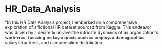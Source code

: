 # HR_Data_Analysis
"In this HR Data Analysis project, I embarked on a comprehensive exploration of a fictional HR dataset sourced from Kaggle. This endeavor was driven by a desire to unravel the intricate dynamics of an organization's workforce, focusing on key aspects such as employee demographics, salary structures, and compensation distribution.
